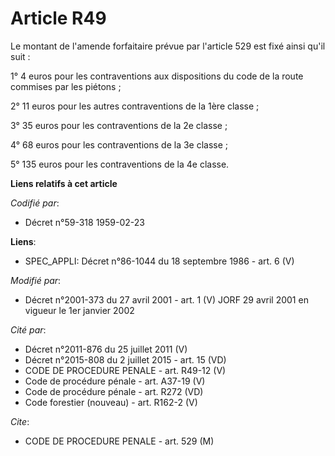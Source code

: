 # Article R49

Le montant de l'amende forfaitaire prévue par l'article 529 est fixé ainsi qu'il suit :

1° 4 euros pour les contraventions aux dispositions du code de la route commises par les piétons ;

2° 11 euros pour les autres contraventions de la 1ère classe ;

3° 35 euros pour les contraventions de la 2e classe ;

4° 68 euros pour les contraventions de la 3e classe ;

5° 135 euros pour les contraventions de la 4e classe.

**Liens relatifs à cet article**

_Codifié par_:

  - Décret n°59-318 1959-02-23

**Liens**:

  - SPEC_APPLI: Décret n°86-1044 du 18 septembre 1986 - art. 6 (V)

_Modifié par_:

  - Décret n°2001-373 du 27 avril 2001 - art. 1 (V) JORF 29 avril 2001 en vigueur le 1er janvier 2002

_Cité par_:

  - Décret n°2011-876 du 25 juillet 2011 (V)
  - Décret n°2015-808 du 2 juillet 2015 - art. 15 (VD)
  - CODE DE PROCEDURE PENALE - art. R49-12 (V)
  - Code de procédure pénale - art. A37-19 (V)
  - Code de procédure pénale - art. R272 (VD)
  - Code forestier (nouveau) - art. R162-2 (V)

_Cite_:

  - CODE DE PROCEDURE PENALE - art. 529 (M)
